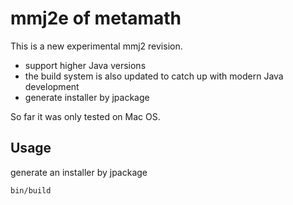 # mmj2e of metamath

This is a new experimental mmj2 revision.

- support higher Java versions
- the build system is also updated to catch up with modern Java development
- generate installer by jpackage

So far it was only tested on Mac OS.

## Usage

generate an installer by jpackage

```bash
bin/build
```
